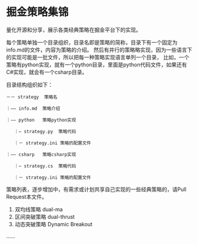 # 掘金策略集锦

量化开源和分享，展示各类经典策略在掘金平台下的实现。

每个策略单独一个目录组织，目录名即是策略的简称，目录下有一个固定为info.md的文件，内容为策略的介绍。
然后有并行的策略略实现，因为一些语言下的实现可能是一批文件，所以把每一种策略实现语言单列一个目录，
比如，一个策略有python实现，就有一个python目录，里面是python代码文件，如果还有C#实现，就会有一个csharp目录。


目录结构组织如下：


    －－ strategy  策略名
  
    ｜—— info.md  策略介绍
    
    ｜—— python   策略python实现
    
       ｜— strategy.py  策略代码
       
       ｜－ strategy.ini 策略的配置文件

    ｜—— csharp   策略csharp实现
    
       ｜— strategy.cs  策略代码

       ｜－ strategy.ini 策略的配置文件
       

策略列表，逐步增加中，有需求或计划共享自己实现的一些经典策略的，请Pull Request本文件。

1. 双均线策略 dual-ma
2. 区间突破策略 dual-thrust 
3. 动态突破策略 Dynamic Breakout

 ...... 